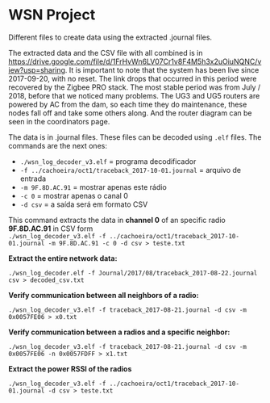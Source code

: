 # WSN **Project**
Different files to create data using the extracted .journal files. 

The extracted data and the CSV file with all combined is in https://drive.google.com/file/d/1FrHvWn6LV07Cr1v8F4M5h3x2uOiuNQNC/view?usp=sharing. It is important to note that the system has been live since 2017-09-20, with no reset. The link drops that occurred in this period were recovered by the Zigbee PRO stack. The most stable period was from July / 2018, before that we noticed many problems. The UG3 and UG5 routers are powered by AC from the dam, so each time they do maintenance, these nodes fall off and take some others along. And the router diagram can be seen in the coordinators page.

The data is in .journal files. These files can be decoded using `.elf` files. The commands are the next ones:

- `./wsn_log_decoder_v3.elf`  = programa decodificador
- `-f ../cachoeira/oct1/traceback_2017-10-01.journal`   = arquivo de entrada
- `-m 9F.8D.AC.91`   = mostrar apenas este rádio
- `-c 0`  = mostrar apenas o canal 0
- `-d csv` = a saída será em formato CSV

This command extracts the data in **channel 0** of an specific radio **9F.8D.AC.91** in CSV form<br>
`./wsn_log_decoder_v3.elf -f ../cachoeira/oct1/traceback_2017-10-01.journal -m 9F.8D.AC.91 -c 0 -d csv > teste.txt`

**Extract the entire network data:**

`./wsn_log_decoder.elf -f Journal/2017/08/traceback_2017-08-22.journal csv > decoded_csv.txt`

**Verify communication between all neighbors of a radio:**

`./wsn_log_decoder_v3.elf -f traceback_2017-08-21.journal -d csv -m 0x0057FE06 > x0.txt`

**Verify communication between a radios and a specific neighbor:**

`./wsn_log_decoder_v3.elf -f traceback_2017-08-21.journal -d csv -m 0x0057FE06 -n 0x0057FDFF > x1.txt`

**Extract the power RSSI of the radios**

`./wsn_log_decoder_v3.elf -f ../cachoeira/oct1/traceback_2017-10-01.journal -d csv > teste.txt`
